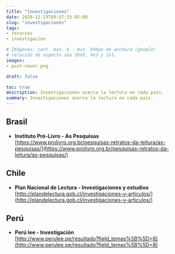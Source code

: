 ```yaml
---
title: "Investigaciones"
date: 2020-12-23T09:57:33-05:00
slug: "investigaciones"
tags: 
- recursos
- investigacion

# Imágenes: cant. max. 6 - min. 696px de anchura (google)
# relación de aspecto sea 16x9, 4x3 y 1x1.
images: 
- post-cover.png

draft: false

toc: true
description: Investigaciones acerca la lectura en cada país.
summary: Investigaciones acerca la lectura en cada país.
---
```



## Brasil
- **Instituto Pró-Livro - As Pesquisas**  
	[https://www.prolivro.org.br/pesquisas-retratos-da-leitura/as-pesquisas/](https://www.prolivro.org.br/pesquisas-retratos-da-leitura/as-pesquisas/)

## Chile
- **Plan Nacional de Lectura - Investigaciones y estudios**  
	[http://plandelectura.gob.cl/investigaciones-y-articulos/](http://plandelectura.gob.cl/investigaciones-y-articulos/)

## Perú
- **Perú lee - Investigación**  
	[http://www.perulee.pe/resultado?field_temas%5B%5D=8](http://www.perulee.pe/resultado?field_temas%5B%5D=8)

